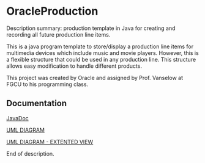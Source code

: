 # OracleProduction
Description summary: production template in Java for creating and recording all future production line items. 

This is a java program template to store/display a production line items for multimedia devices which include music and movie players.
However, this is a flexible structure that could be used in any production line. 
This structure allows easy modification to handle different products. 

This project was created by Oracle and assigned by Prof. Vanselow at FGCU to his programming class. 


## Documentation
[JavaDoc](https://www.astralminerals.com/OracleProduction)

[UML DIAGRAM](https://github.com/caliman18/OracleProduction/blob/master/UML_Diagrams%26JavaDoc_Files/OracleProduction%20Diagrams.pdf)

[UML DIAGRAM - EXTENTED VIEW](https://github.com/caliman18/OracleProduction/blob/master/UML_Diagrams%26JavaDoc_Files/UML%20Diagrams.png)


End of description. 
